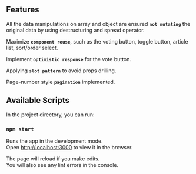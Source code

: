 ## Features

All the data manipulations on array and object are ensured **`not mutating`** the original data by using destructuring and spread operator.

Maximize **`component reuse`**, such as the voting button, toggle button, article list, sort/order select.

Implement **`optimistic response`** for the vote button.

Applying **`slot pattern`** to avoid props drilling.

Page-number style **`pagination`** implemented.

## Available Scripts

In the project directory, you can run:

### `npm start`

Runs the app in the development mode.<br>
Open [http://localhost:3000](http://localhost:3000) to view it in the browser.

The page will reload if you make edits.<br>
You will also see any lint errors in the console.

